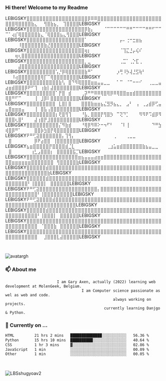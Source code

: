 ### Hi there! Welcome to my Readme 

 LEBIGSKY⣿⣿⣿⣿⣿⣿⣿⣿⣿⣿⣿⣿⣿⣿⣿⣿⣿⣿⣿⡿⠿⠿⣿⣿⣿⣿⣿⣿⣿⣿⣿⣿⣿⣿⣿⣿⣿⣿⣿⣿⣿⣿⣿⣿⣿⢿⣿⣿⣿⣿⣷⣄⠀⠀⢻⣿⣷⣦⡀⠀⢹⣿⣿⣿⣿LEBIGSKY
  LEBIGSKY⣿⣿⣿⣿⣿⣿⣿⣿⣿⣿⣿⣿⣿⣿⣿⣿⣿⣿⡿⣷⡄⠀⠀⠀⠈⠉⠉⠉⠉⠉⠉⠛⠛⠉⠉⠉⠉⠛⠛⠋⠉⠉⠉⠁⢴⡎⢿⣿⣿⣿⣿⣿⣷⣄⠈⢿⣿⣿⣿⣦⣄⢻⣿⣿⣿LEBIGSKY
  LEBIGSKY⣿⣿⣿⣿⣿⣿⣿⣿⣿⣿⣿⣿⣿⣿⣿⣿⣿⣿⠁⠀⠀⠀⠀⠀⠀⠀⠀⠀⠀⡤⠄⢐⠒⣒⣶⣦⠀⠀⠀⠀⠀⠀⠀⠀⠀⠀⠸⣿⣿⣿⣿⣿⣿⣿⣷⣜⣿⣿⣿⣿⣿⣿⣿⣿⣿LEBIGSKY
  LEBIGSKY⣿⣿⣿⣿⣿⣿⣿⣿⣿⣿⣿⣿⣿⣿⣿⣿⣿⣿⢶⡆⠀⠀⠀⠀⠀⠀⠀⠀⠀⠈⢹⣍⣘⡤⢮⠎⠀⠀⠀⠀⠀⠀⠀⠀⠀⢶⢆⣿⣿⣿⣿⣿⣿⣿⣿⣿⣿⣿⣿⣿⣿⣿⣿⣿⣿LEBIGSKY
  LEBIGSKY⣿⣿⣿⣿⣿⣿⣿⣿⣿⣿⣿⣿⣿⣿⣿⣿⣿⣿⡀⣀⠀⠀⠀⠀⠀⠀⠀⠀⠀⢀⣉⠁⢀⡑⣏⢀⠀⠀⠀⠀⠀⠀⠀⠀⠀⠀⣼⣿⣿⣿⣿⣿⣿⣿⣿⣿⣿⣿⣿⣿⣿⣿⣿⣿⣿LEBIGSKY
  LEBIGSKY⣿⣿⣿⣿⣿⣿⣿⣿⣿⢡⡘⡿⢿⣿⣿⣿⣿⣿⣷⠛⠁⠀⠀⠀⠀⠀⠀⠀⡰⢛⠸⡳⢼⣘⣫⢷⠃⠀⠀⠀⠀⠀⠀⠀⠸⢴⣿⣿⣿⣿⣿⣿⣿⢿⡏⠉⢿⣿⣿⣿⣿⣿⣿⣿⣿LEBIGSKY
  LEBIGSKY⣿⣿⣿⣿⣿⣿⣿⣿⣿⣿⣷⢣⠀⣿⠙⠻⢿⣿⣿⣿⣶⣶⣤⣤⣀⣀⠀⠀⠁⠉⠀⠈⠉⠒⠒⠊⠀⠀⢀⣀⣀⣤⣴⣶⣾⣿⣿⣿⡿⠟⠋⢹⠀⢰⣷⡇⣼⣿⣿⣿⣿⣿⣿⣿⣿LEBIGSKY
  LEBIGSKY⣿⣿⣿⣿⣿⣿⣿⣿⣿⠁⡟⣿⠀⣾⠀⠀⠀⢀⡽⠛⠛⠿⠿⢿⣿⢿⡿⠿⢿⣿⣿⣶⣶⣾⣿⣿⣿⣿⣿⣿⣿⣿⢿⣿⠛⠋⠉⠀⠀⠀⠀⢸⠀⣸⡿⠇⣿⣿⣿⣿⣿⣿⣿⣿⣿LEBIGSKY
  LEBIGSKY⣿⣿⣿⣿⣿⣿⣿⣿⣿⠀⣇⣿⡇⣿⠀⠀⠀⣿⣿⣿⣷⣶⣶⣦⣌⣻⡻⣦⣄⡀⠀⣠⠃⠀⢠⠀⢀⣠⣾⡿⢋⣤⣤⣿⣶⣶⣶⣤⠀⠀⠀⢸⠀⣿⣧⢠⣿⣿⣿⣿⣿⣿⣿⣿⣿LEBIGSKY
  LEBIGSKY⣿⣿⣿⣿⣿⣿⣿⣿⣿⡆⢟⣿⢻⢹⠀⠀⠀⠘⣧⡀⣿⣿⣿⡟⢻⣿⡳⠀⠉⢝⠙⡁⠀⠀⠀⠻⠻⠟⠩⣾⡿⠻⣿⣿⣿⢆⣿⠃⠀⠀⠀⣼⢰⣿⡟⣸⣿⣿⣿⣿⣿⣿⣿⣿⣿LEBIGSKY
  LEBIGSKY⣿⣿⣿⣿⣿⣿⣿⣿⣿⣿⡌⠻⣷⣾⠀⠀⠀⠘⢿⡿⠻⠿⠕⠒⠲⠋⠃⠀⠀⠈⠇⢸⠀⠀⠀⠀⠀⠀⠀⠙⠛⣳⢾⣿⡿⠛⠁⠀⠀⠀⠀⣿⣿⡷⣳⣿⡟⢿⣿⣿⣿⣿⣿⣿⣿LEBIGSKY
  LEBIGSKY⠟⠛⢋⣽⣿⣿⣿⣿⣿⣿⣿⡄⢹⢻⡄⠀⠀⠀⠀⠀⠀⠀⠀⠀⠀⠀⠀⢀⠀⠀⠀⢀⣀⣀⠀⠀⠀⠀⠀⠀⠀⠀⠀⣿⠀⠀⠀⠀⠀⠀⠀⡿⠟⣴⣿⣿⠀⢸⣿⣿⣿⣿⣿⣿⣿LEBIGSKY
  LEBIGSKY⣦⣶⣿⣿⣿⣿⣿⡟⣿⣿⣿⣿⣾⣈⣇⠀⠀⠀⠀⠀⠀⠀⠀⠀⠀⢀⣰⣥⣶⣾⣿⣿⣿⣿⣿⣿⣷⣦⣤⣀⣀⠀⠀⣿⠀⠀⠀⠀⠀⠀⢰⣃⣠⣿⣿⣿⡆⠀⣿⣿⣿⣿⣿⣯⡉LEBIGSKY
  LEBIGSKY⣿⣿⣿⣿⣿⣿⣿⣿⣿⣿⣿⣿⣿⣿⣿⣿⣶⣦⣤⣤⣤⣴⣶⣶⣿⣿⣿⣿⣿⣿⣿⣿⣿⣿⣿⣿⣿⣿⣿⣿⣿⣿⣿⣿⣶⣶⣶⣶⣶⣶⣿⣿⣿⣿⣿⣿⣿⠀⢻⣿⣿⣿⣿⣿⣷LEBIGSKY
  LEBIGSKY⣿⣿⣿⣿⣿⣿⣾⣿⣿⣿⣿⣿⣿⣿⣿⣿⣿⣿⣿⣿⣿⣿⣿⣿⣿⣿⣿⣿⣿⣿⣿⣿⣿⣿⣿⣿⣿⣿⣿⣿⣿⣿⣿⣿⣿⣿⣿⣿⣿⣿⣿⣿⣿⣿⣿⣷LEBIGSKY
  LEBIGSKY⣿⣿⣿⣿⣿⣿⣾⣿⣿⣿⣿⣿⣿⣿⣿⣿⣿⣿⣿⣿⣿⣿⣿⣿⣿⣿⣿⣿⣿⣿⣿⣿⣿⣿⣿⣿⣿⣿⣿⣿⣿⣿⣿⣿⣿⣿⣿⣿⣿⠃⢸⣿⣿⣿⡇⠀⣿⣿⣿⣿⣿⣿LEBIGSKY
  LEBIGSKY⠟⠛⢋⣽⣿⣿⣿⣿⣿⣿⣿⣿⣿⣿⣿⣿⣿⣿⣿⣿⣿⣿⡄⣿⣿⣿⣿⣿⣿⣿⣿⣿⣿⣿⣿⣿⣿⣿⣿⣿⣿⣿⣿⣿⣿⣿⣿⣿⣿⣿⣿⣿⠃⢸⣿⣿⣿⣿⣿⣿⣿⣿⣿LEBIGSKY
  LEBIGSKY⠟⠛⢋⣽⣿⣿⣿⣿⣾⣿⣿⣿⣿⣿⣿⣿⣿⣿⣿⣿⣿⣿⣿⣿⣿⣿⣿⣿⣿⣿⣿⣿⣿⣿⣿⣿⣿⣿⣿⣿⣿⣿⣿⣿⣿⣿⣿⣿⣿⣿⣿⣿⣿⣿⣿⣿⣿⣿⣿⣿⣿⣿⣿⣿LEBIGSKY
  LEBIGSKY⣿⣿⣿⣿⣿⣿⣾⣿⣿⣿⣿⣿⣿⣿⣿⣿⣿⣿⣿⣿⣿⣿⣿⣿⣿⣿⣿⣿⣿⣿⣿⣿⣿⣿⣿⣿⣿⣿⣿⣿⣿⣿⣿⣿⣿⣿⣿⣿⣿⣿⣿⣿⠃⢸⣿⣿⣿⡇⠀⣿⣿⣿⣿⣿⣿LEBIGSKY
  LEBIGSKY⣿⣿⣿⣿⣿⣿⣿⣿⣿⣿⣿⣿⣿⣿⣿⣿⣿⣿⣿⣿⣿⣿⣿⣿⣿⣿⣿⣿⣿⣿⣿⣿⣿⣿⣿⣿⣿⣿⣿⣿⣿⣿⣿⣿⣿⣿⣿⣿⣿⣿⣿⣿⠀⠈⣿⣿⣿⣷⠀⣿⣿⣿⣿⣿⣿LEBIGSKY
  LEBIGSKY⣿⣿⣿⣿⣿⣿⣿⣿⣿⣿⣿⣿⣿⣿⣿⣿⣿⣿⣿⣿⣿⣿⣿⣿⣿⣿⣿⣿⣿⣿⣿⣿⣿⣿⣿⣿⣿⣿⣿⣿⣿⣿⣿⣿⣿⣿⣿⣿⣿⣿⣿⣿⠀⠀⣸⣿⣿⣿⣇⣼⣿⣿⣿⣿⣿LEBIGSKY

⠀⠀⠀
  <!--START_SECTION:me-->
  ![avatargh](https://user-images.githubusercontent.com/22075644/164934471-9e8af8ff-56fa-42c4-8061-5c7410433886.png)
  ### 📫 About me 
  ```text
                         I am Gary Axen, actually (2022) learning web development at MolenGeek, Belgium.
                                    I am Computer science passionate as wel as web and code.
                                                  always working on projects.
                                              currently learning Danjgo & Python.
  ```
   <!--END_SECTION:me-->
  ### 🔭 Currently on ... 
  

  <!--START_SECTION:waka-->

```txt
HTML         21 hrs 2 mins   ██████████████░░░░░░░░░░░   56.36 %
Python       15 hrs 10 mins  ██████████░░░░░░░░░░░░░░░   40.64 %
CSS          1 hr 3 mins     ▓░░░░░░░░░░░░░░░░░░░░░░░░   02.86 %
JavaScript   1 min           ░░░░░░░░░░░░░░░░░░░░░░░░░   00.09 %
Other        1 min           ░░░░░░░░░░░░░░░░░░░░░░░░░   00.05 %
```

<!--END_SECTION:waka-->⠀
 
 
  



![LBSshugyoav2](https://user-images.githubusercontent.com/22075644/164934218-25b846e8-bf56-4a0e-bd88-ab444310d7a8.png)
   
  



<!--
**LeBigSky/LebigSky** is a ✨ _special_ ✨ repository because its `README.md` (this file) appears on your GitHub profile.


as to get you started:

- 🔭 I’m currently working on ...
- 🌱 I’m currently learning ...
- 👯 I’m looking to collaborate on ...
- 🤔 I’m looking for help with ...
- 💬 Ask me about ...
- 📫 How to reach me: ...
- 😄 Pronouns: ...
- ⚡ Fun fact: ...
-->
